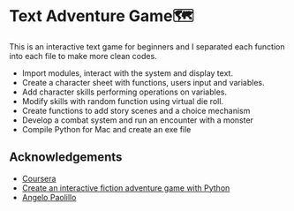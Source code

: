 # Text Adventure Game:world_map:
This is an interactive text game for beginners and I separated each function into each file to make more clean codes.

- Import modules, interact with the system and display text.
- Create a character sheet with functions, users input and variables.
- Add character skills performing operations on variables.
- Modify skills with random function using virtual die roll.
- Create functions to add story scenes and a choice mechanism
- Develop a combat system and run an encounter with a monster
- Compile Python for Mac and create an exe file

## Acknowledgements

 - [Coursera](https://www.coursera.org/)
 - [Create an interactive fiction adventure game with Python](https://www.coursera.org/learn/create-an-interactive-fiction-text-adventure-game-with-python/home/info)
 - [Angelo Paolillo](https://www.coursera.org/instructor/angelopaolillo)
 

